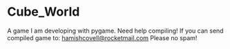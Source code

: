# Cube_World
A game I am developing with pygame. Need help compiling!
If you can send compiled game to: hamishcovell@rocketmail.com
Please no spam!

